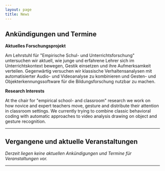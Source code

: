```yaml
---
layout: page
title: News
---
```


## Ankündigungen und Termine

**Aktuelles Forschungsprojekt**

Am Lehrstuhl für "Empirische Schul- und Unterrichtsforschung" untersuchen wir aktuell, wie junge und erfahrene Lehrer sich im Unterrichtskontext bewegen, Gestik einsetzen und ihre Aufmerksamkeit verteilen. Gegenwärtig versuchen wir klassische Verhaltensanalysen mit automatisierter Audio- und Videoanalyse zu kombinieren und Gesten- und Objekterkennungssoftware für die Bildungsforschung nutzbar zu machen.
 
**Research Interests**

At the chair for "empirical school- and classroom" research we work on how novice and expert teachers move, gesture and distribute their attention in classroom settings. We currently trying to combine classic behavioral coding with automatic approaches to video analysis drawing on object and gesture recognition.

***
## Vergangene und aktuelle Veranstaltungen

*Derzeit liegen keine aktuellen Ankündigungen und Termine für Veranstaltungen vor.*

***
